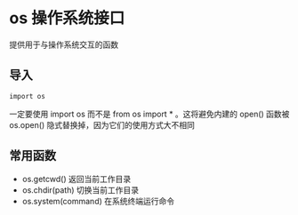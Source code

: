 # os 操作系统接口

提供用于与操作系统交互的函数

## 导入

    import os

一定要使用 import os 而不是 from os import * 。这将避免内建的 open() 函数被 os.open() 隐式替换掉，因为它们的使用方式大不相同

## 常用函数

- os.getcwd() 返回当前工作目录
- os.chdir(path) 切换当前工作目录
- os.system(command) 在系统终端运行命令